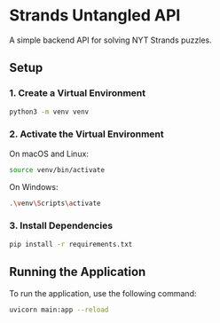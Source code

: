 # Strands Untangled API

A simple backend API for solving NYT Strands puzzles.

## Setup

### 1. Create a Virtual Environment

```sh
python3 -m venv venv
```

### 2. Activate the Virtual Environment
On macOS and Linux:
```sh
source venv/bin/activate
```

On Windows:
```sh
.\venv\Scripts\activate
```
### 3. Install Dependencies

```sh
pip install -r requirements.txt
```

## Running the Application
To run the application, use the following command:

```sh
uvicorn main:app --reload
```
